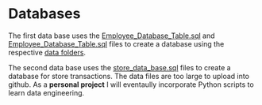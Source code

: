 # Databases 

The first data base uses the [Employee_Database_Table.sql](https://github.com/DerikVo/PostgreSQL/blob/main/src/Employee_Database_Table.sql) and [Employee_Database_Table.sql](https://github.com/DerikVo/PostgreSQL/blob/main/src/Employee_Database_Table.sql) files to create a database using the respective [data folders](https://github.com/DerikVo/PostgreSQL/tree/main/src/data).

The second data base uses the [store_data_base.sql](https://github.com/DerikVo/PostgreSQL/blob/main/src/store_data_base.sql) files to create a database for store transactions. The data files are too large to upload into github. As a **personal project** I will eventaully incorporate Python scripts to learn data engineering.
